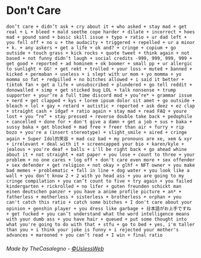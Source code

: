 # Don't Care

``don’t care + didn’t ask + cry about it + who asked + stay mad + get real + L + bleed + mald seethe cope harder + dilate + incorrect + hoes mad + pound sand + basic skill issue + typo + ratio + ur dad left + you fell off + no u + the audacity + triggered + repelled + ur a minor + k. + any askers + get a life + ok and? + cringe + copium + go outside + touch grass + kick rocks + quote tweet + think again + not based + not funny didn’t laugh + social credits -999, 999, 999, 999 + get good + reported + ad hominem + ok boomer + small pp + ur allergic to sunlight + GG! + get rekt + trolled + your loss + muted + banned + kicked + permaban + useless + i slept with ur mom + yo momma + yo momma so fat + redpilled + no bitches allowed + i said it better + tiktok fan + get a life + unsubscribed + plundered + go tell reddit + donowalled + simp + get sticked bug LOL + talk nonsense + trump supporter + your’re a full time discord mod + you’re* + grammar issue + nerd + get clapped + kys + lorem ipsum dolor sit amet + go outside + bleach + lol + gay + retard + autistic + reported + ask deez + ez clap + straight cash + idgaf + ratio again + stay mad + read FAQ + youre lost + you “re” + stay pressed + reverse double take back + pedophile + cancelled + done for + don't give a damn + get a job + sus + baka + sussy baka + get blocked + mad free + freer than air + furry + rip bozo + you're a (insert stereotype) + slight_smile + aired + cringe again + Super Idol的笑容 + mad cuz bad + my pronouns are xe, xem & xyr + irrelevant + deal with it + screencapped your bio + karen/kyle + jealous + you're deaf + balls + i'll be right back + go ahead whine about it + not straight + eat paper + you lose + count to three + your problem + no one cares + log off + don't care even more + sex offender + sex defender + get religion + not okay + glhf + NFT owner + you make bad memes + problematic + fall in line + dog water + you look like a wall + you don’t know 2 + 2 with yo head ass + you are going to my cringe compilation + you can’t count to five + try again + you failed kindergarten + rickrolled + no lifer + guten freunden schickt man einen deutschen panzer + you have a anime profile picture + an* + fatherless + motherless + sisterless + brotherless + orphan + you can't catch this ratio + catch some bitches + I don't care about your opinion + genshin player + you dress like garbage + 日本語がお上手ですね + get fucked + you can’t understand what the word intelligence means with your dumb ass + you have hair + queued + put some thought into what you're going to do with that + stfu + go to bed + yes, i'm taller than you + i think your joke is funny + i rejected your mother's advances + marooned + you can’t read + I win + final ratio``

###### Made by TheCasalegno - [©UslessWeb](https://github.com/TheCasalegno/UselessWeb)